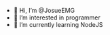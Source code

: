 - 👋 Hi, I’m @JosueEMG
- 👀 I’m interested in programmer
- 🌱 I’m currently learning NodeJS

<!---
JosueEMG/JosueEMG is a ✨ special ✨ repository because its `README.md` (this file) appears on your GitHub profile.
You can click the Preview link to take a look at your changes.
--->
